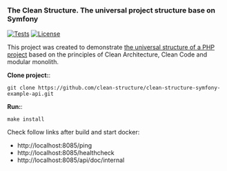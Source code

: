 ### The Clean Structure. The universal project structure base on Symfony
[![Tests](https://github.com/vendelev/Clean-Architecture-Laravel-Demo-Structure/actions/workflows/tests.yml/badge.svg)](https://github.com/clean-structure/clean-structure-symfony-example-api/actions/workflows/ci.yml)
[![License](https://img.shields.io/badge/License-MIT-blue.svg?style=flat-square)](https://github.com/clean-structure/clean-structure-symfony-example-api/blob/main/LICENSE)

This project was created to demonstrate [the universal structure of a PHP project](https://vendelev.github.io/Clean-Architecture-Laravel-Demo-Structure/clean-structure/) based on the principles of Clean Architecture, Clean Code and modular monolith.

**Clone project:**:
```shell
git clone https://github.com/clean-structure/clean-structure-symfony-example-api.git
```

**Run:**:
```shell
make install
```

Check follow links after build and start docker:
- http://localhost:8085/ping
- http://localhost:8085/healthcheck
- http://localhost:8085/api/doc/internal
